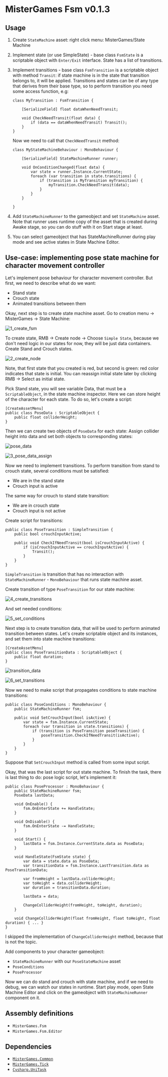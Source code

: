 # MisterGames Fsm v0.1.3

## Usage
1. Create `StateMachine` asset: right click menu: MisterGames/State Machine

2. Implement state (or use SimpleState) - base class `FsmState` is a scriptable object with `Enter/Exit` interface. 
   State has a list of transitions.
   
3. Implement transitions - base class `FsmTransition` is a scriptable object with method `Transit`: 
   if state machine is in the state that transition belongs to, it will be applied. 
   Transitions and states can be of any type that derives from their base type, so to perform transition you
   need some access function, e.g:
   
   ```
   class MyTransition : FsmTransition {
       
       [SerializeField] float dataWhenNeedTransit;
       
       void CheckNeedTransit(float data) {
           if (data == dataWhenNeedTransit) Transit();
       }
   }
   ```
   
   Now we need to call that `CheckNeedTransit` method:
   
   ```
   class MyStateMachineBehaviour : MonoBehaviour {
       
       [SerializeField] StateMachineRunner runner;
       
       void OnConditionChanged(float data) {
           var state = runner.Instance.CurrentState;
           foreach (var transition in state.transitions) {
               if (transition is MyTransition myTransition) {
                   myTransition.CheckNeedTransit(data);
               }
           }
       }
       
   }
   ```
    
4. Add `StateMachineRunner` to the gameobject and set `StateMachine` asset. Note that runner uses
   runtime copy of the asset that is created during Awake stage, so you can do stuff with it on Start
   stage at least.

5. You can select gameobject that has StateMachineRunner during play mode and see active states in State Machine Editor.

## Use-case: implementing pose state machine for character movement controller

Let's implement pose behaviour for character movement controller. But first, we need to describe what do we want:
- Stand state
- Crouch state
- Animated transitions between them
  
Okay, next step is to create state machine asset. Go to creation menu -> MisterGames -> State Machine:

![1_create_fsm](https://user-images.githubusercontent.com/109593086/208444536-a24e982a-c91c-4b58-9d7c-2d44d12e861d.gif)

To create state, RMB -> Create node -> Choose ```Simple State```, because we don't need logic in our states for now,
they will be just data containers. Create Stand and Crouch states. 

![2_create_node](https://user-images.githubusercontent.com/109593086/208444612-55622825-406d-49af-84fd-57c8c1809f4e.gif)

Note, that first state that you created is red, but second is green: red color indicates that state is initial. 
You can reassign initial state later by clicking RMB -> Select as initial state.

Pick Stand state, you will see variable Data, that must be a ```ScriptableObject```, in the state machine inspector.
Here we can store height of the character for each state. To do so, let's create a script:

```
[CreateAssetMenu]
public class PoseData : ScriptableObject {
    public float colliderHeight;
}
```

Then we can create two objects of ```PoseData``` for each state:
Assign collider height into data and set both objects to corresponding states:

![pose_data](https://user-images.githubusercontent.com/109593086/208444665-9982bdf9-26cb-4b9d-845b-64dd4d5e6acc.png)

![3_pose_data_assign](https://user-images.githubusercontent.com/109593086/208444684-15afd0f3-34fd-4f64-9d58-cfc5cb9276b9.gif)

Now we need to implement transitions. To perform transition from stand to crouch state,
several conditions must be satisfied:

- We are in the stand state
- Crouch input is active

The same way for crouch to stand state transition:

- We are in crouch state
- Crouch input is not active

Create script for transitions:

```
public class PoseTransition : SimpleTransition {
    public bool crouchInputActive;
        
    public void CheckIfNeedTransit(bool isCrouchInputActive) {
        if (isCrouchInputActive == crouchInputActive) {
            Transit();
        }
    }  
}
```

```SimpleTransition``` is transition that has no interaction with ```StateMachineRunner``` - ```MonoBehaviour``` that runs 
state machine asset.

Create transition of type ```PoseTransition``` for our state machine:

![4_create_transitions](https://user-images.githubusercontent.com/109593086/208444716-8b1c4e6d-2117-4bf0-96c5-045c366b58b3.gif)

And set needed conditions:

![5_set_conditions](https://user-images.githubusercontent.com/109593086/208444738-8a5da324-4b0a-48b6-9ba9-910c17463cc3.gif)

Next step is to create transition data, that will be used to perform animated transition between states. 
Let's create scriptable object and its instances, and set them into state machine transitions:

```
[CreateAssetMenu]
public class PoseTransitionData : ScriptableObject {
    public float duration;
}
``` 

![transition_data](https://user-images.githubusercontent.com/109593086/208444767-c02eb1fa-63f1-471b-be26-13656d945b6c.png)

![6_set_transitions](https://user-images.githubusercontent.com/109593086/208444785-cd2fbdc8-d6cf-48f6-aeb7-f4af2cb4cdc3.gif)

Now we need to make script that propagates conditions to state machine transitions:

```
public class PoseConditions : MonoBehaviour {
    public StateMachineRunner fsm;
    
    public void SetCrouchInput(bool isActive) {
        var state = fsm.Instance.CurrentState;
        foreach (var transition in state.transitions) {
            if (transition is PoseTransition poseTransition) {
                poseTransition.CheckIfNeedTransit(isActive);
            }
        }
    }
}
``` 

Suppose that ```SetCrouchInput``` method is called from some input script.

Okay, that was the last script for out state machine. To finish the task, there is last thing to do:
pose logic script, let's implement it:

``` 
public class PoseProcessor : MonoBehaviour {
    public StateMachineRunner fsm;
    PoseData lastData;
    
    void OnEnable() {
        fsm.OnEnterState += HandleState;
    }
    
    void OnDisable() {
        fsm.OnEnterState -= HandleState;
    }
    
    void Start() {
        lastData = fsm.Instance.CurrentState.data as PoseData;
    }
    
    void HandleState(FsmState state) {
        var data = state.data as PoseData;
        var transitionData = fsm.Instance.LastTransition.data as PoseTransitionData;
        
        var fromHeight = lastData.colliderHeight;
        var toHeight = data.colliderHeight;
        var duration = transitionData.duration;
        
        lastData = data;
        
        ChangeColliderHeight(fromHeight, toHeight, duration);
    }
    
    void ChangeColliderHeight(float fromHeight, float toHeight, float duration) { ... }
}
```

I skipped the implementation of ```ChangeColliderHeight``` method, because that is not the topic.

Add components to your character gameobject:
- ```StateMachineRunner``` with our ```PoseStateMachine``` asset
- ```PoseConditions```
- ```PoseProcessor```

Now we can do stand and crouch with state machine, and if we need to debug, we can watch our states in runtime. 
Start play mode, open State Machine Editor and click on the gameobject with ```StateMachineRunner``` component on it.

## Assembly definitions
- `MisterGames.Fsm`
- `MisterGames.Fsm.Editor`

## Dependencies
- [`MisterGames.Common`](https://github.com/theverymistergames/unity-common/tree/master/Common)
- [`MisterGames.Tick`](https://github.com/theverymistergames/unity-common/tree/master/Tick)
- [`Cysharp.UniTask`](https://github.com/Cysharp/UniTask)
